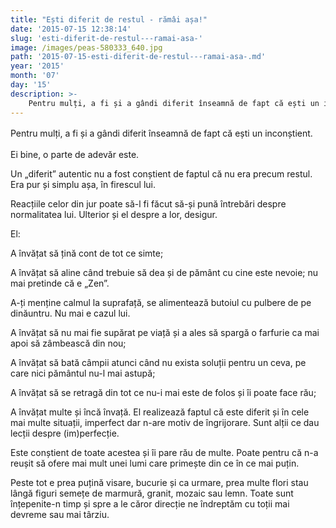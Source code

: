 ```yaml
---
title: "Ești diferit de restul - rămâi așa!"
date: '2015-07-15 12:38:14'
slug: 'esti-diferit-de-restul---ramai-asa-'
image: /images/peas-580333_640.jpg
path: '2015-07-15-esti-diferit-de-restul---ramai-asa-.md'
year: '2015'
month: '07'
day: '15'
description: >-
    Pentru mulți, a fi și a gândi diferit înseamnă de fapt că ești un inconștient.Ei bine, o parte de adevăr este.Un „diferit” autentic nu a fost conștient de faptul că nu era precum restul. Era pur și 
---
```

<div class="kg-card-markdown"><p><span style="line-height:13.8666658401489px">Pentru mulți, a</span><span style="line-height:1.6"> fi și a gândi diferit înseamnă de fapt că ești un </span><span style="line-height:1.6">inconștient.</span></p>
<p>Ei bine, o parte de adevăr este.</p>
<p>Un „diferit” autentic nu a fost conștient de faptul că nu era precum restul. Era pur și simplu așa, în firescul lui.</p>
<p>Reacțiile celor din jur poate să-l fi făcut să-și pună întrebări despre normalitatea lui. Ulterior și el despre a lor, desigur.</p>
<p>El:</p>
<p>A învățat să țină cont de tot ce simte;</p>
<p>A învățat să aline când trebuie să dea și de pământ cu cine este nevoie; <span style="line-height: 13.8666658401489px;">nu mai </span>pretinde că e <span style="line-height: 13.8666658401489px;"> „Zen”.</span></p>
<p><span style="line-height: 13.8666658401489px;"> </span>A-ți<span style="line-height: 13.8666658401489px;"> </span>menține<span style="line-height: 13.8666658401489px;"> </span>calmul<span style="line-height: 13.8666658401489px;"> la </span>suprafață<span style="line-height: 13.8666658401489px;">, se </span>alimentează<span style="line-height: 13.8666658401489px;"> </span>butoiul<span style="line-height: 13.8666658401489px;"> cu </span>pulbere<span style="line-height: 13.8666658401489px;"> de pe </span>dinăuntru<span style="line-height: 13.8666658401489px;">. Nu mai e </span>cazul<span style="line-height: 13.8666658401489px;"> lui.</span></p>
<p>A învățat să nu mai fie supărat pe viață și a ales să spargă o farfurie ca mai apoi să zâmbească din nou;</p>
<p>A învățat să bată câmpii atunci când nu exista soluții pentru un ceva, pe care nici pământul nu-l mai astupă;</p>
<p>A învățat să se retragă din tot ce nu-i mai este de folos și îi poate face rău;</p>
<p>A învățat multe și încă învață. El realizează faptul că este diferit și în cele mai multe situații, imperfect dar n-are motiv de îngrijorare. Sunt alții ce dau lecții despre (im)perfecție.</p>
<p>Este conștient de toate acestea și îi pare rău de multe. Poate pentru că n-a reușit să ofere mai mult unei lumi care primește din ce în ce mai puțin.</p>
<p>Peste tot e prea puțină visare, bucurie și ca urmare, prea multe flori stau lângă figuri semețe de marmură, granit, mozaic sau lemn. Toate sunt înțepenite-n timp și spre a le căror direcție ne îndreptăm cu toții mai devreme sau mai târziu. </p>
</div>
    